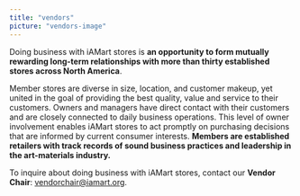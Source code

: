 ```yaml
---
title: "vendors"
picture: "vendors-image"
---
```


Doing business with iAMart stores is **an opportunity to form mutually rewarding long-term relationships with more than thirty established stores across North America**.

Member stores are diverse in size, location, and customer makeup, yet united in the goal of providing the best quality, value and service to their customers. Owners and managers have direct contact with their customers and are closely connected to daily business operations. This level of owner involvement enables iAMart stores to act promptly on purchasing decisions that are informed by current consumer interests. **Members are established retailers with track records of sound business practices and leadership in the art-materials industry.**

To inquire about doing business with iAMart stores, contact our **Vendor Chair**: vendorchair@iamart.org.
